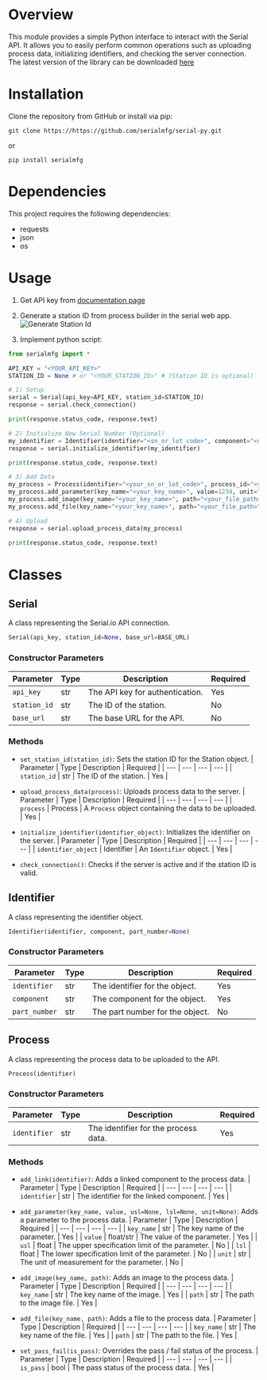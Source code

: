 # Overview

This module provides a simple Python interface to interact with the Serial API. It allows you to easily perform common operations such as uploading process data, initializing identifiers, and checking the server connection. The latest version of the library can be downloaded [here](https://github.com/serialmfg/serial-py)

# Installation

Clone the repository from GitHub or install via pip:
```
git clone https://https://github.com/serialmfg/serial-py.git
```
or 
```
pip install serialmfg
```

# Dependencies

This project requires the following dependencies:
- requests
- json
- os

# Usage

1. Get API key from [documentation page](https://api.serial.io/docs/none/#authentication)

2. Generate a station ID from process builder in the serial web app. 
![Generate Station Id](https://xblmulqojemwvkwbkajj.supabase.co/storage/v1/object/public/serial-assets-public/generate_process_id.png)

3. Implement python script: 
```python
from serialmfg import *

API_KEY = "<YOUR_API_KEY>"
STATION_ID = None # or "<YOUR_STATION_ID>" # (Station ID is optional)

# 1) Setup
serial = Serial(api_key=API_KEY, station_id=STATION_ID)
response = serial.check_connection()

print(response.status_code, response.text)

# 2) Initialize New Serial Number (Optional)
my_identifier = Identifier(identifier="<sn_or_lot_code>", component="<component_name>")
response = serial.initialize_identifier(my_identifier)

print(response.status_code, response.text)

# 3) Add Data
my_process = Process(identifier="<your_sn_or_lot_code>", process_id="<your_process_id>")
my_process.add_parameter(key_name="<your_key_name>", value=1234, unit="<your_unit>")
my_process.add_image(key_name="<your_key_name>", path="<your_file_path>")
my_process.add_file(key_name="<your_key_name>", path="<your_file_path>")

# 4) Upload
response = serial.upload_process_data(my_process)

print(response.status_code, response.text)
```

# Classes

## **Serial**

A class representing the Serial.io API connection.

```python
Serial(api_key, station_id=None, base_url=BASE_URL)
```

### Constructor Parameters
| Parameter | Type | Description | Required |
| --- | --- | --- | --- |
| `api_key` | str | The API key for authentication. | Yes |
| `station_id` | str | The ID of the station. | No |
| `base_url` | str | The base URL for the API. | No |

### Methods
  - `set_station_id(station_id)`: Sets the station ID for the Station object.
    | Parameter | Type | Description | Required |
    | --- | --- | --- | --- |
    | `station_id` | str | The ID of the station. | Yes |

  - `upload_process_data(process)`: Uploads process data to the server.
    | Parameter | Type | Description | Required |
    | --- | --- | --- | --- |
    | `process` | Process | A `Process` object containing the data to be uploaded. | Yes |

  - `initialize_identifier(identifier_object)`: Initializes the identifier on the server.
    | Parameter | Type | Description | Required |
    | --- | --- | --- | --- |
    | `identifier_object` | Identifier | An `Identifier` object. | Yes |

  - `check_connection()`: Checks if the server is active and if the station ID is valid.



## **Identifier**

A class representing the identifier object.

```python
Identifier(identifier, component, part_number=None)
```

### Constructor Parameters
| Parameter | Type | Description | Required |
| --- | --- | --- | --- |
| `identifier` | str | The identifier for the object. | Yes |
| `component` | str | The component for the object. | Yes |
| `part_number` | str | The part number for the object. | No |



## **Process**

A class representing the process data to be uploaded to the API.

```python
Process(identifier)
```

### Constructor Parameters
| Parameter | Type | Description | Required |
| --- | --- | --- | --- |
| `identifier` | str | The identifier for the process data. | Yes |

### Methods
- `add_link(identifier)`: Adds a linked component to the process data.
    | Parameter | Type | Description | Required |
    | --- | --- | --- | --- |
    | `identifier` | str | The identifier for the linked component. | Yes |

- `add_parameter(key_name, value, usl=None, lsl=None, unit=None)`: Adds a parameter to the process data.
    | Parameter | Type | Description | Required |
    | --- | --- | --- | --- |
    | `key_name` | str | The key name of the parameter. | Yes |
    | `value` | float/str | The value of the parameter. | Yes |
    | `usl` | float | The upper specification limit of the parameter. | No |
    | `lsl` | float | The lower specification limit of the parameter. | No |
    | `unit` | str | The unit of measurement for the parameter. | No |

- `add_image(key_name, path)`: Adds an image to the process data.
    | Parameter | Type | Description | Required |
    | --- | --- | --- | --- |
    | `key_name` | str | The key name of the image. | Yes |
    | `path` | str | The path to the image file. | Yes |

- `add_file(key_name, path)`: Adds a file to the process data.
    | Parameter | Type | Description | Required |
    | --- | --- | --- | --- |
    | `key_name` | str | The key name of the file. | Yes |
    | `path` | str | The path to the file. | Yes |

- `set_pass_fail(is_pass)`: Overrides the pass / fail status of the process.
    | Parameter | Type | Description | Required |
    | --- | --- | --- | --- |
    | `is_pass` | bool | The pass status of the process data. | Yes |

